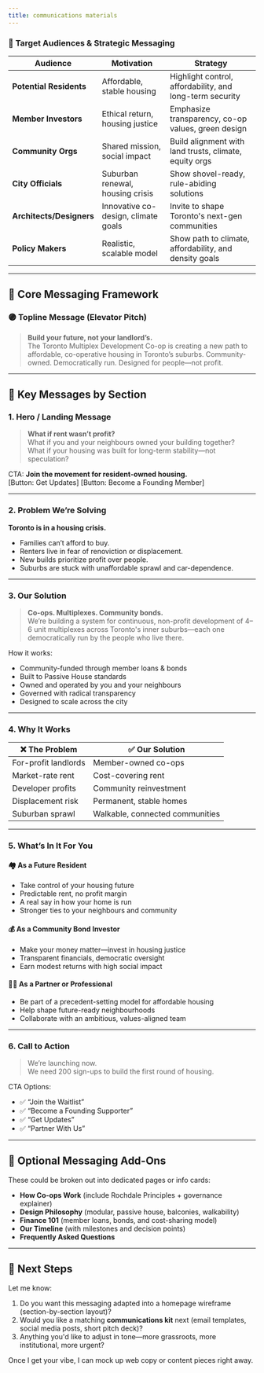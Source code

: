 ```yaml
---
title: communications materials
---
```


### 👥 **Target Audiences & Strategic Messaging**

| Audience                 | Motivation                          | Strategy                                                 |
| ------------------------ | ----------------------------------- | -------------------------------------------------------- |
| **Potential Residents**  | Affordable, stable housing          | Highlight control, affordability, and long-term security |
| **Member Investors**     | Ethical return, housing justice     | Emphasize transparency, co-op values, green design       |
| **Community Orgs**       | Shared mission, social impact       | Build alignment with land trusts, climate, equity orgs   |
| **City Officials**       | Suburban renewal, housing crisis    | Show shovel-ready, rule-abiding solutions                |
| **Architects/Designers** | Innovative co-design, climate goals | Invite to shape Toronto's next-gen communities           |
| **Policy Makers**        | Realistic, scalable model           | Show path to climate, affordability, and density goals   |

---

## 🔑 **Core Messaging Framework**

### 🟣 Topline Message (Elevator Pitch)

> **Build your future, not your landlord’s.**  
> The Toronto Multiplex Development Co-op is creating a new path to affordable, co-operative housing in Toronto’s suburbs. Community-owned. Democratically run. Designed for people—not profit.

---

## 💬 **Key Messages by Section**

### 1. **Hero / Landing Message**

> **What if rent wasn’t profit?**  
> What if you and your neighbours owned your building together?  
> What if your housing was built for long-term stability—not speculation?

CTA: **Join the movement for resident-owned housing.**  
[Button: Get Updates] [Button: Become a Founding Member]

---

### 2. **Problem We’re Solving**

**Toronto is in a housing crisis.**

- Families can’t afford to buy.
- Renters live in fear of renoviction or displacement.
- New builds prioritize profit over people.
- Suburbs are stuck with unaffordable sprawl and car-dependence.

---

### 3. **Our Solution**

> **Co-ops. Multiplexes. Community bonds.**  
> We’re building a system for continuous, non-profit development of 4–6 unit multiplexes across Toronto's inner suburbs—each one democratically run by the people who live there.

How it works:

- Community-funded through member loans & bonds
- Built to Passive House standards
- Owned and operated by you and your neighbours
- Governed with radical transparency
- Designed to scale across the city

---

### 4. **Why It Works**

| ❌ The Problem       | ✅ Our Solution                 |
| -------------------- | ------------------------------- |
| For-profit landlords | Member-owned co-ops             |
| Market-rate rent     | Cost-covering rent              |
| Developer profits    | Community reinvestment          |
| Displacement risk    | Permanent, stable homes         |
| Suburban sprawl      | Walkable, connected communities |

---

### 5. **What’s In It For You**

#### 🏘️ As a Future Resident

- Take control of your housing future
- Predictable rent, no profit margin
- A real say in how your home is run
- Stronger ties to your neighbours and community

#### 💰 As a Community Bond Investor

- Make your money matter—invest in housing justice
- Transparent financials, democratic oversight
- Earn modest returns with high social impact

#### 🧑‍💼 As a Partner or Professional

- Be part of a precedent-setting model for affordable housing
- Help shape future-ready neighbourhoods
- Collaborate with an ambitious, values-aligned team

---

### 6. **Call to Action**

> We’re launching now.  
> We need 200 sign-ups to build the first round of housing.

CTA Options:

- ✅ “Join the Waitlist”
- ✅ “Become a Founding Supporter”
- ✅ “Get Updates”
- ✅ “Partner With Us”

---

## 🧩 **Optional Messaging Add-Ons**

These could be broken out into dedicated pages or info cards:

- **How Co-ops Work** (include Rochdale Principles + governance explainer)
- **Design Philosophy** (modular, passive house, balconies, walkability)
- **Finance 101** (member loans, bonds, and cost-sharing model)
- **Our Timeline** (with milestones and decision points)
- **Frequently Asked Questions**

---

## 🎨 Next Steps

Let me know:

1. Do you want this messaging adapted into a homepage wireframe (section-by-section layout)?
2. Would you like a matching **communications kit** next (email templates, social media posts, short pitch deck)?
3. Anything you'd like to adjust in tone—more grassroots, more institutional, more urgent?

Once I get your vibe, I can mock up web copy or content pieces right away.
